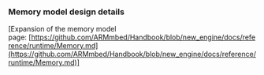 ### Memory model design details

[Expansion of the memory model page: [https://github.com/ARMmbed/Handbook/blob/new_engine/docs/reference/runtime/Memory.md](https://github.com/ARMmbed/Handbook/blob/new_engine/docs/reference/runtime/Memory.md)]
